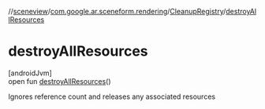 //[sceneview](../../../index.md)/[com.google.ar.sceneform.rendering](../index.md)/[CleanupRegistry](index.md)/[destroyAllResources](destroy-all-resources.md)

# destroyAllResources

[androidJvm]\
open fun [destroyAllResources](destroy-all-resources.md)()

Ignores reference count and releases any associated resources

